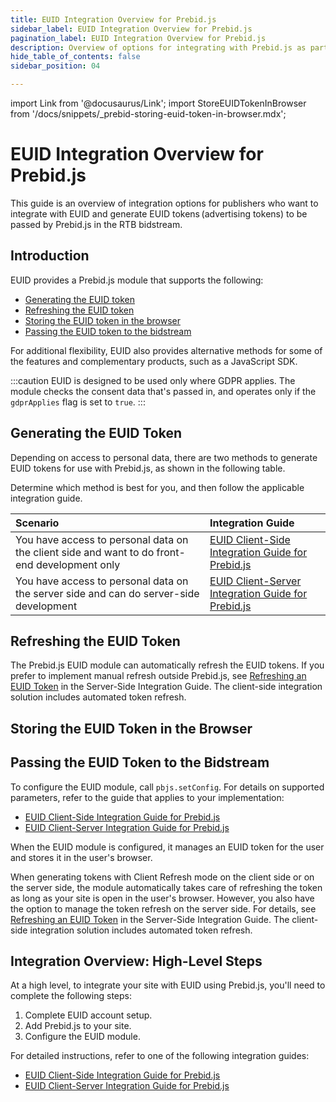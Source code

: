 ```yaml
---
title: EUID Integration Overview for Prebid.js
sidebar_label: EUID Integration Overview for Prebid.js
pagination_label: EUID Integration Overview for Prebid.js
description: Overview of options for integrating with Prebid.js as part of your EUID implementation.
hide_table_of_contents: false
sidebar_position: 04

---
```


import Link from '@docusaurus/Link';
import StoreEUIDTokenInBrowser from '/docs/snippets/_prebid-storing-euid-token-in-browser.mdx';

# EUID Integration Overview for Prebid.js

This guide is an overview of integration options for publishers who want to integrate with EUID and generate <Link href="../ref-info/glossary-uid#gl-euid-token">EUID tokens</Link> (advertising tokens) to be passed by Prebid.js in the RTB bidstream.

## Introduction

EUID provides a Prebid.js module that supports the following:

- [Generating the EUID token](#generating-the-euid-token)
- [Refreshing the EUID token](#refreshing-the-euid-token)
- [Storing the EUID token in the browser](#storing-the-euid-token-in-the-browser)
- [Passing the EUID token to the bidstream](#passing-the-euid-token-to-the-bidstream)

For additional flexibility, EUID also provides alternative methods for some of the features and complementary products, such as a JavaScript SDK.

:::caution
EUID is designed to be used only where GDPR applies. The module checks the consent data that's passed in, and operates only if the `gdprApplies` flag is set to `true`.
:::

## Generating the EUID Token

Depending on access to personal data, there are two methods to generate EUID tokens for use with Prebid.js, as shown in the following table.

Determine which method is best for you, and then follow the applicable integration guide.

| Scenario | Integration Guide |
| :--- | :--- |
| You have access to personal data on the client side and want to do front-end development only | [EUID Client-Side Integration Guide for Prebid.js](integration-prebid-client-side.md) |
| You have access to personal data on the server side and can do server-side development | [EUID Client-Server Integration Guide for Prebid.js](integration-prebid-server-side.md) |

## Refreshing the EUID Token

The Prebid.js EUID module can automatically refresh the EUID tokens. If you prefer to implement manual refresh outside Prebid.js, see [Refreshing an EUID Token](integration-prebid-server-side.md#refreshing-an-euid-token) in the Server-Side Integration Guide. The client-side integration solution includes automated token refresh.

## Storing the EUID Token in the Browser

<StoreEUIDTokenInBrowser />

## Passing the EUID Token to the Bidstream

To configure the EUID module, call `pbjs.setConfig`. For details on supported parameters, refer to the guide that applies to your implementation:

- [EUID Client-Side Integration Guide for Prebid.js](integration-prebid-client-side.md)
- [EUID Client-Server Integration Guide for Prebid.js](integration-prebid-server-side.md)

When the EUID module is configured, it manages an EUID token for the user and stores it in the user's browser. 

When generating tokens with Client Refresh mode on the client side or on the server side, the module automatically takes care of refreshing the token as long as your site is open in the user's browser. However, you also have the option to manage the token refresh on the server side. For details, see [Refreshing an EUID Token](integration-prebid-server-side.md#refreshing-an-euid-token) in the Server-Side Integration Guide. The client-side integration solution includes automated token refresh.

## Integration Overview: High-Level Steps

At a high level, to integrate your site with EUID using Prebid.js, you'll need to complete the following steps:

1. Complete EUID account setup.
1. Add Prebid.js to your site.
1. Configure the EUID module.

For detailed instructions, refer to one of the following integration guides:

- [EUID Client-Side Integration Guide for Prebid.js](integration-prebid-client-side.md)
- [EUID Client-Server Integration Guide for Prebid.js](integration-prebid-server-side.md)

